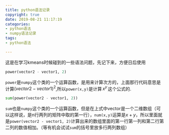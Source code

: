```yaml
---
title: python语法记录
copyright: true
date: 2019-08-21 11:17:19
categories:
- python语法
- numpy语法记录
tags:
- python语法

---
```


这是在学习kmeans时候碰到的一些语法问题，先记下来，方便日后使用

<!--more-->

```python
power(vector2 - vector1, 2)
```

`power`是`numpy`这个类的一个运算函数，是用来计算次方的，上面那行代码意思是计算$(vector2 - vector1)^{2}$,所以`power(x,y)`是计算$\,x^{y}\,$这个公式的.



```python
sum(power(vector2 - vector1, 2))
```

`sum`也是`numpy`这个类的一个运算函数，但是在上式中vector是一个二维数组（可以这样说，是n行两列的矩阵中取的第一行），`num(x,y)`运算是$x + y$，所以里面就是`power(vector2 - vector1, 2)`计算出来的数组里面的第一行第一列和第二行第二列的数值相加。（等有机会试试`sum`的括号里放多行两列数组）




